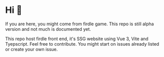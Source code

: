 # Hi 👋

If you are here, you might come from firdle game. This repo is still alpha version and not much is documented yet.

This repo host firdle front end, it's SSG website using Vue 3, Vite and Tyepscript. Feel free to contribute. You might start on issues already listed or create your own issue.
